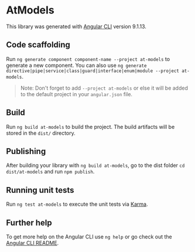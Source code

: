 # AtModels

This library was generated with [Angular CLI](https://github.com/angular/angular-cli) version 9.1.13.

## Code scaffolding

Run `ng generate component component-name --project at-models` to generate a new component. You can also use `ng generate directive|pipe|service|class|guard|interface|enum|module --project at-models`.
> Note: Don't forget to add `--project at-models` or else it will be added to the default project in your `angular.json` file. 

## Build

Run `ng build at-models` to build the project. The build artifacts will be stored in the `dist/` directory.

## Publishing

After building your library with `ng build at-models`, go to the dist folder `cd dist/at-models` and run `npm publish`.

## Running unit tests

Run `ng test at-models` to execute the unit tests via [Karma](https://karma-runner.github.io).

## Further help

To get more help on the Angular CLI use `ng help` or go check out the [Angular CLI README](https://github.com/angular/angular-cli/blob/master/README.md).
